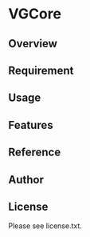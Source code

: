 # VGCore 

## Overview


## Requirement


## Usage


## Features


## Reference


## Author


## License

Please see license.txt.

